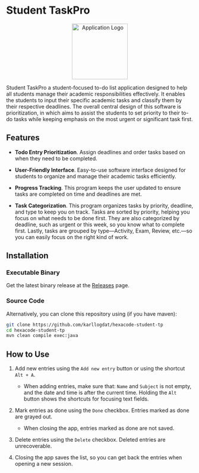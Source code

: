 # Student TaskPro

<p align="center">
    <img alt="Application Logo" src="src/main/resources/themes/logo.png" title="Application Logo" width="150" height="150">
</p>

Student TaskPro a student-focused to-do list application designed 
to help all students manage their academic responsibilities effectively. 
It enables the students to input their specific academic tasks and 
classify them by their respective deadlines. The overall central design 
of this software is prioritization, in which aims to assist the students 
to set priority to their to-do tasks while keeping emphasis on the most 
urgent or significant task first.

## Features

- **Todo Entry Prioritization**. Assign deadlines and order tasks based 
on when they need to be completed.

- **User-Friendly Interface**. Easy-to-use software interface designed 
for students to organize and manage their academic tasks efficiently.

- **Progress Tracking**. This program keeps the user updated to ensure 
tasks are completed on time and deadlines are met.

- **Task Categorization**. This program organizes tasks by priority, 
deadline, and type to keep you on track. Tasks are sorted by priority, 
helping you focus on what needs to be done first. They are also 
categorized by deadline, such as urgent or this week, so you know what 
to complete first. Lastly, tasks are grouped by type—Activity, Exam, 
Review, etc.—so you can easily focus on the right kind of work.

## Installation

### Executable Binary
Get the latest binary release at the 
[Releases](https://github.com/karllogdat/hexacode-student-tp/releases) 
page.

### Source Code

Alternatively, you can clone this repository using (if you have maven):

```bash
git clone https://github.com/karllogdat/hexacode-student-tp
cd hexacode-student-tp
mvn clean compile exec:java
```

## How to Use

1. Add new entries using the `Add new entry` button or using the shortcut
   `Alt + A`.
   - When adding entries, make sure that: `Name` and `Subject` is not empty,
     and the date and time is after the current time. Holding the `Alt` button
     shows the shortcuts for focusing text fields.

2. Mark entries as done using the `Done` checkbox. Entries marked as done
   are grayed out.
   - When closing the app, entries marked as done are not saved.

3. Delete entries using the `Delete` checkbox. Deleted entries are
   unrecoverable.

4. Closing the app saves the list, so you can get back the entries when
   opening a new session.